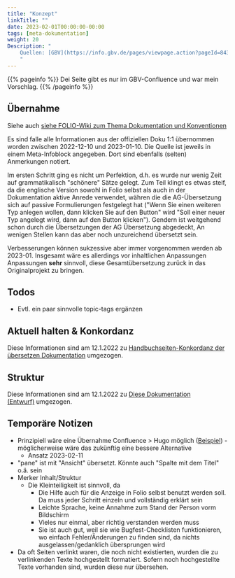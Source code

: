 ```yaml
---
title: "Konzept"
linkTitle: ""
date: 2023-02-01T00:00:00-00:00
tags: [meta-dokumentation]
weight: 20
Description: "
    Quellen: [GBV](https://info.gbv.de/pages/viewpage.action?pageId=843841637)
    "
---
```


{{% pageinfo %}}
Dei Seite gibt es nur im GBV-Confluence und war mein Vorschlag.
{{% /pageinfo %}}

## Übernahme

Siehe auch [siehe FOLIO-Wiki zum Thema Dokumentation und Konventionen](https://wiki.folio.org/display/SS/FOLIO+Documentation)

Es sind falle alle Informationen aus der offiziellen Doku 1:1 übernommen worden zwischen 2022-12-10 und 2023-01-10. Die Quelle ist jeweils in einem Meta-Infoblock angegeben. Dort sind ebenfalls (selten) Anmerkungen notiert.

Im ersten Schritt ging es nicht um Perfektion, d.h. es wurde nur wenig Zeit auf grammatikalisch "schönere" Sätze gelegt. Zum Teil klingt es etwas steif, da die englische Version sowohl in Folio selbst als auch in der Dokumentation aktive Anrede verwendet, währen die die AG-Übersetzung sich auf passive Formulierungen festgelegt hat ("Wenn Sie einen weiteren Typ anlegen wollen, dann klicken Sie auf den Button" wird "Soll einer neuer Typ angelegt wird, dann auf den Button klicken"). Gendern ist weitgehend schon durch die Übersetzungen der AG Übersetzung abgedeckt, An wenigen Stellen kann das aber noch unzureichend übersetzt sein.

Verbesserungen können sukzessive aber immer vorgenommen werden ab 2023-01. Insgesamt wäre es allerdings vor inhaltlichen Anpassungen Anpassungen **sehr** sinnvoll, diese Gesamtübersetzung zurück in das Originalprojekt zu bringen.

## Todos

* Evtl. ein paar sinnvolle topic-tags ergänzen

## Aktuell halten & Konkordanz

Diese Informationen sind am 12.1.2022 zu [Handbuchseiten-Konkordanz der übersetzen Dokumentation](https://info.gbv.de/pages/viewpage.action?pageId=853016752) umgezogen.

## Struktur

Diese Informationen sind am 12.1.2022 zu [Diese Dokumentation (Entwurf)](https://info.gbv.de/pages/viewpage.action?pageId=839909381) umgezogen.

## Temporäre Notizen

* Prinzipiell wäre eine Übernahme Confluence > Hugo möglich ([Beispiel](https://inflo.ws/blog/posts/2018-07-06-migrate-from-confluence-to-hugo/)) - möglicherweise wäre das zukünftig eine bessere Alternative
    * Ansatz 2023-02-11
* "pane" ist mit "Ansicht" übersetzt. Könnte auch "Spalte mit dem Titel" o.ä. sein
* Merker Inhalt/Struktur
    * Die Kleinteiligkeit ist sinnvoll, da
        * Die Hilfe auch für die Anzeige in Folio selbst benutzt werden soll. Da muss jeder Schritt einzeln und vollständig erklärt sein
        * Leichte Sprache, keine Annahme zum Stand der Person vorm Bildschirm
        * Vieles nur einmal, aber richtig verstanden werden muss
        * Sie ist auch gut, weil sie wie Bugfest-Checklisten funktionieren, wo einfach Fehler/Änderungen zu finden sind, da nichts ausgelassen/gedanklich übersprungen wird
* Da oft Seiten verlinkt waren, die noch nicht existierten, wurden die zu verlinkenden Texte hochgestellt formatiert. Sofern noch hochgestellte Texte vorhanden sind, wurden diese nur übersehen.
